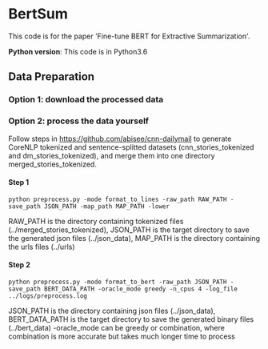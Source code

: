 # BertSum


This code is for the paper 'Fine-tune BERT for Extractive Summarization'.

**Python version**: This code is in Python3.6

## Data Preparation
### Option 1: download the processed data

### Option 2: process the data yourself


Follow steps in https://github.com/abisee/cnn-dailymail to generate CoreNLP tokenized and sentence-splitted datasets (cnn_stories_tokenized and dm_stories_tokenized), and merge them into one directory merged_stories_tokenized.

#### Step 1
 
```
python preprocess.py -mode format_to_lines -raw_path RAW_PATH -save_path JSON_PATH -map_path MAP_PATH -lower 
```

RAW_PATH is the directory containing tokenized files (../merged_stories_tokenized), JSON_PATH is the target directory to save the generated json files (../json_data), MAP_PATH is the  directory containing the urls files (../urls)

#### Step 2

```
python preprocess.py -mode format_to_bert -raw_path JSON_PATH -save_path BERT_DATA_PATH -oracle_mode greedy -n_cpus 4 -log_file ../logs/preprocess.log
```

JSON_PATH is the directory containing json files (../json_data), BERT_DATA_PATH is the target directory to save the generated binary files (../bert_data)
-oracle_mode can be greedy or combination, where combination is more accurate but takes much longer time to process 
